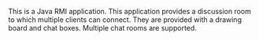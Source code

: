 This is a Java RMI application. This application provides a discussion room to which multiple clients can connect. They are provided with a drawing board and chat boxes. Multiple chat rooms are supported.
